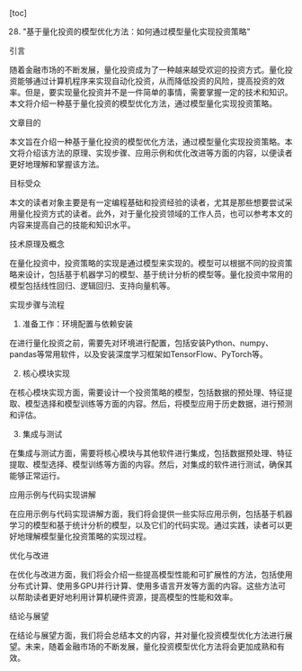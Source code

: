 
[toc]                    
                
                
28. "基于量化投资的模型优化方法：如何通过模型量化实现投资策略"

引言

随着金融市场的不断发展，量化投资成为了一种越来越受欢迎的投资方式。量化投资能够通过计算机程序来实现自动化投资，从而降低投资的风险，提高投资的效率。但是，要实现量化投资并不是一件简单的事情，需要掌握一定的技术和知识。本文将介绍一种基于量化投资的模型优化方法，通过模型量化实现投资策略。

文章目的

本文旨在介绍一种基于量化投资的模型优化方法，通过模型量化实现投资策略。本文将介绍该方法的原理、实现步骤、应用示例和优化改进等方面的内容，以便读者更好地理解和掌握该方法。

目标受众

本文的读者对象主要是有一定编程基础和投资经验的读者，尤其是那些想要尝试采用量化投资方式的读者。此外，对于量化投资领域的工作人员，也可以参考本文的内容来提高自己的技能和知识水平。

技术原理及概念

在量化投资中，投资策略的实现是通过模型来实现的。模型可以根据不同的投资策略来设计，包括基于机器学习的模型、基于统计分析的模型等。量化投资中常用的模型包括线性回归、逻辑回归、支持向量机等。

实现步骤与流程

1. 准备工作：环境配置与依赖安装

在进行量化投资之前，需要先对环境进行配置，包括安装Python、numpy、pandas等常用软件，以及安装深度学习框架如TensorFlow、PyTorch等。

2. 核心模块实现

在核心模块实现方面，需要设计一个投资策略的模型，包括数据的预处理、特征提取、模型选择和模型训练等方面的内容。然后，将模型应用于历史数据，进行预测和评估。

3. 集成与测试

在集成与测试方面，需要将核心模块与其他软件进行集成，包括数据预处理、特征提取、模型选择、模型训练等方面的内容。然后，对集成的软件进行测试，确保其能够正常运行。

应用示例与代码实现讲解

在应用示例与代码实现讲解方面，我们将会提供一些实际应用示例，包括基于机器学习的模型和基于统计分析的模型，以及它们的代码实现。通过实践，读者可以更好地理解模型量化投资策略的实现过程。

优化与改进

在优化与改进方面，我们将会介绍一些提高模型性能和可扩展性的方法，包括使用分布式计算、使用多GPU并行计算、使用多语言开发等方面的内容。这些方法可以帮助读者更好地利用计算机硬件资源，提高模型的性能和效率。

结论与展望

在结论与展望方面，我们将会总结本文的内容，并对量化投资模型优化方法进行展望。未来，随着金融市场的不断发展，量化投资模型优化方法将会更加成熟和有效。

